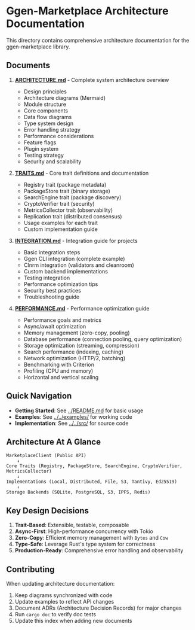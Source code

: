 # Ggen-Marketplace Architecture Documentation

This directory contains comprehensive architecture documentation for the ggen-marketplace library.

## Documents

1. **[ARCHITECTURE.md](./ARCHITECTURE.md)** - Complete system architecture overview
   - Design principles
   - Architecture diagrams (Mermaid)
   - Module structure
   - Core components
   - Data flow diagrams
   - Type system design
   - Error handling strategy
   - Performance considerations
   - Feature flags
   - Plugin system
   - Testing strategy
   - Security and scalability

2. **[TRAITS.md](./TRAITS.md)** - Core trait definitions and documentation
   - Registry trait (package metadata)
   - PackageStore trait (binary storage)
   - SearchEngine trait (package discovery)
   - CryptoVerifier trait (security)
   - MetricsCollector trait (observability)
   - Replication trait (distributed consensus)
   - Usage examples for each trait
   - Custom implementation guide

3. **[INTEGRATION.md](./INTEGRATION.md)** - Integration guide for projects
   - Basic integration steps
   - Ggen CLI integration (complete example)
   - Clnrm integration (validators and cleanroom)
   - Custom backend implementations
   - Testing integration
   - Performance optimization tips
   - Security best practices
   - Troubleshooting guide

4. **[PERFORMANCE.md](./PERFORMANCE.md)** - Performance optimization guide
   - Performance goals and metrics
   - Async/await optimization
   - Memory management (zero-copy, pooling)
   - Database performance (connection pooling, query optimization)
   - Storage optimization (streaming, compression)
   - Search performance (indexing, caching)
   - Network optimization (HTTP/2, batching)
   - Benchmarking with Criterion
   - Profiling (CPU and memory)
   - Horizontal and vertical scaling

## Quick Navigation

- **Getting Started**: See [../README.md](../README.md) for basic usage
- **Examples**: See [../../examples/](../../examples/) for working code
- **Implementation**: See [../../src/](../../src/) for source code

## Architecture At A Glance

```
MarketplaceClient (Public API)
    ↓
Core Traits (Registry, PackageStore, SearchEngine, CryptoVerifier, MetricsCollector)
    ↓
Implementations (Local, Distributed, File, S3, Tantivy, Ed25519)
    ↓
Storage Backends (SQLite, PostgreSQL, S3, IPFS, Redis)
```

## Key Design Decisions

1. **Trait-Based**: Extensible, testable, composable
2. **Async-First**: High-performance concurrency with Tokio
3. **Zero-Copy**: Efficient memory management with `Bytes` and `Cow`
4. **Type-Safe**: Leverage Rust's type system for correctness
5. **Production-Ready**: Comprehensive error handling and observability

## Contributing

When updating architecture documentation:
1. Keep diagrams synchronized with code
2. Update examples to reflect API changes
3. Document ADRs (Architecture Decision Records) for major changes
4. Run `cargo doc` to verify doc tests
5. Update this index when adding new documents
